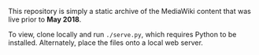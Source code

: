 This repository is simply a static archive of the MediaWiki content
that was live prior to **May 2018**.

To view, clone locally and run `./serve.py`, which requires Python to be
installed. Alternately, place the files onto a local web server.
